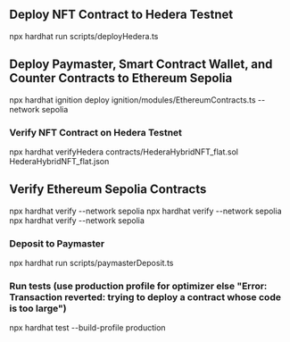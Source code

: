 ## Deploy NFT Contract to Hedera Testnet

npx hardhat run scripts/deployHedera.ts

## Deploy Paymaster, Smart Contract Wallet, and Counter Contracts to Ethereum Sepolia

npx hardhat ignition deploy ignition/modules/EthereumContracts.ts --network sepolia

### Verify NFT Contract on Hedera Testnet

npx hardhat verifyHedera <contractAddress> contracts/HederaHybridNFT_flat.sol HederaHybridNFT_flat.json

## Verify Ethereum Sepolia Contracts
npx hardhat verify --network sepolia <counterAddress>
npx hardhat verify --network sepolia <paymasterAddress> <deployerAddress> <hederaAdminAddress>
npx hardhat verify --network sepolia <smartContractWalletAddress> <userAddress>

### Deposit to Paymaster

npx hardhat run scripts/paymasterDeposit.ts

### Run tests (use production profile for optimizer else "Error: Transaction reverted: trying to deploy a contract whose code is too large")

npx hardhat test --build-profile production